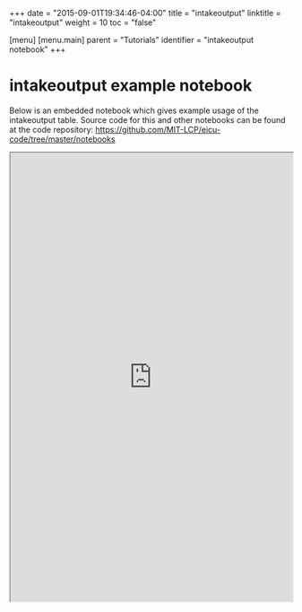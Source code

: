 +++
date = "2015-09-01T19:34:46-04:00"
title = "intakeoutput"
linktitle = "intakeoutput"
weight = 10
toc = "false"

[menu]
  [menu.main]
    parent = "Tutorials"
    identifier = "intakeoutput notebook"
+++

# intakeoutput example notebook

Below is an embedded notebook which gives example usage of the intakeoutput table.
Source code for this and other notebooks can be found at the code repository:
https://github.com/MIT-LCP/eicu-code/tree/master/notebooks

<iframe src="https://nbviewer.jupyter.org/github/MIT-LCP/eicu-code/blob/master/notebooks/intakeoutput.ipynb" width="100%" height="800" scrolling="yes"></iframe>
